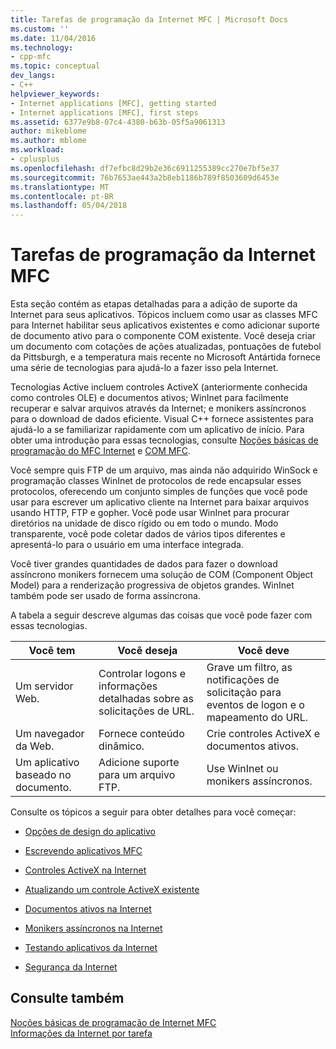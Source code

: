 ```yaml
---
title: Tarefas de programação da Internet MFC | Microsoft Docs
ms.custom: ''
ms.date: 11/04/2016
ms.technology:
- cpp-mfc
ms.topic: conceptual
dev_langs:
- C++
helpviewer_keywords:
- Internet applications [MFC], getting started
- Internet applications [MFC], first steps
ms.assetid: 6377e9b8-07c4-4380-b63b-05f5a9061313
author: mikeblome
ms.author: mblome
ms.workload:
- cplusplus
ms.openlocfilehash: df7efbc8d29b2e36c6911255389cc270e7bf5e37
ms.sourcegitcommit: 76b7653ae443a2b8eb1186b789f8503609d6453e
ms.translationtype: MT
ms.contentlocale: pt-BR
ms.lasthandoff: 05/04/2018
---
```

# <a name="mfc-internet-programming-tasks"></a>Tarefas de programação da Internet MFC
Esta seção contém as etapas detalhadas para a adição de suporte da Internet para seus aplicativos. Tópicos incluem como usar as classes MFC para Internet habilitar seus aplicativos existentes e como adicionar suporte de documento ativo para o componente COM existente. Você deseja criar um documento com cotações de ações atualizadas, pontuações de futebol da Pittsburgh, e a temperatura mais recente no Microsoft Antártida fornece uma série de tecnologias para ajudá-lo a fazer isso pela Internet.  
  
 Tecnologias Active incluem controles ActiveX (anteriormente conhecida como controles OLE) e documentos ativos; WinInet para facilmente recuperar e salvar arquivos através da Internet; e monikers assíncronos para o download de dados eficiente. Visual C++ fornece assistentes para ajudá-lo a se familiarizar rapidamente com um aplicativo de início. Para obter uma introdução para essas tecnologias, consulte [Noções básicas de programação do MFC Internet](../mfc/mfc-internet-programming-basics.md) e [COM MFC](../mfc/mfc-com.md).  
  
 Você sempre quis FTP de um arquivo, mas ainda não adquirido WinSock e programação classes WinInet de protocolos de rede encapsular esses protocolos, oferecendo um conjunto simples de funções que você pode usar para escrever um aplicativo cliente na Internet para baixar arquivos usando HTTP, FTP e gopher. Você pode usar WinInet para procurar diretórios na unidade de disco rígido ou em todo o mundo. Modo transparente, você pode coletar dados de vários tipos diferentes e apresentá-lo para o usuário em uma interface integrada.  
  
 Você tiver grandes quantidades de dados para fazer o download assíncrono monikers fornecem uma solução de COM (Component Object Model) para a renderização progressiva de objetos grandes. WinInet também pode ser usado de forma assíncrona.  
  
 A tabela a seguir descreve algumas das coisas que você pode fazer com essas tecnologias.  
  
|Você tem|Você deseja|Você deve|  
|--------------|-----------------|----------------|  
|Um servidor Web.|Controlar logons e informações detalhadas sobre as solicitações de URL.|Grave um filtro, as notificações de solicitação para eventos de logon e o mapeamento do URL.|  
|Um navegador da Web.|Fornece conteúdo dinâmico.|Crie controles ActiveX e documentos ativos.|  
|Um aplicativo baseado no documento.|Adicione suporte para um arquivo FTP.|Use WinInet ou monikers assíncronos.|  
  
 Consulte os tópicos a seguir para obter detalhes para você começar:  
  
-   [Opções de design do aplicativo](../mfc/application-design-choices.md)  
  
-   [Escrevendo aplicativos MFC](../mfc/writing-mfc-applications.md)  
  
-   [Controles ActiveX na Internet](../mfc/activex-controls-on-the-internet.md)  
  
-   [Atualizando um controle ActiveX existente](../mfc/upgrading-an-existing-activex-control.md)  
  
-   [Documentos ativos na Internet](../mfc/active-documents-on-the-internet.md)  
  
-   [Monikers assíncronos na Internet](../mfc/asynchronous-monikers-on-the-internet.md)  
  
-   [Testando aplicativos da Internet](../mfc/testing-internet-applications.md)  
  
-   [Segurança da Internet](../mfc/internet-security-cpp.md)  
  
## <a name="see-also"></a>Consulte também  
 [Noções básicas de programação de Internet MFC](../mfc/mfc-internet-programming-basics.md)   
 [Informações da Internet por tarefa](../mfc/internet-information-by-task.md)

